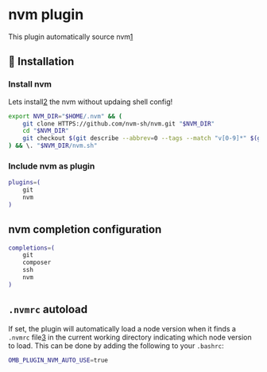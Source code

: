 # nvm plugin

This plugin automatically source nvm[1]

## 🚀 Installation

### Install nvm

Lets install[2] the nvm without updaing shell config!

```bash
export NVM_DIR="$HOME/.nvm" && (
	git clone HTTPS://github.com/nvm-sh/nvm.git "$NVM_DIR"
	cd "$NVM_DIR"
	git checkout $(git describe --abbrev=0 --tags --match "v[0-9]*" $(git rev-list --tags --max-count=1))
) && \. "$NVM_DIR/nvm.sh"
```

### Include nvm as plugin

```bash
plugins=(
	git
	nvm
)
```

## nvm completion configuration

```bash
completions=(
	git
	composer
	ssh
	nvm
)
```

## `.nvmrc` autoload

If set, the plugin will automatically load a node version when it finds a
`.nvmrc` file[3] in the current working directory indicating which node version
to load. This can be done by adding the following to your `.bashrc`:

```bash
OMB_PLUGIN_NVM_AUTO_USE=true
```

[1]: HTTPS://github.com/nvm-sh/nvm
[2]: HTTPS://github.com/nvm-sh/nvm#manual-install
[3]: HTTPS://github.com/nvm-sh/nvm#nvmrc
